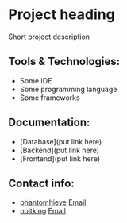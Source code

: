 # Project heading

Short project description

## Tools & Technologies:

- Some IDE
- Some programming language
- Some frameworks

## Documentation:

- [Database](put link here)
- [Backend](put link here)
- [Frontend](put link here)

## Contact info:

- [phantomhieve](https://github.com/phantomhieve)   [Email](mailto:khetanatulz@gmail.com)
- [noitking](https://github.com/noitking)   [Email](mailto:sanjeev22.m@gmail.com)
